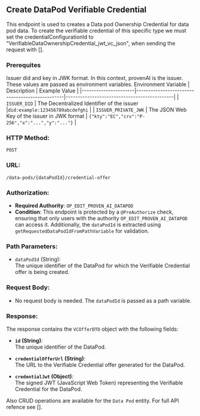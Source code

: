 ## Create DataPod Verifiable Credential
This endpoint is used to creates a Data pod Ownership Credential for data pod data. To create the verifiable credential of this specific type we must set the  credentialConfigurationId to "VerifiableDataOwnershipCredential_jwt_vc_json", when sending the request with [].

### Prerequites
Issuer did and key in JWK format. In this context, provenAI is the issuer. These values are passed as environment variables.
 Environment Variable | Description                                    | Example Value                               |
|----------------------|------------------------------------------------|---------------------------------------------|
| `ISSUER_DID`         | The Decentralized Identifier of the issuer     |`did:example:123456789abcdefghi`            |
| `ISSUER_PRIVATE_JWK`     | The JSON Web Key of the issuer in JWK format   | `{"kty":"EC","crv":"P-256","x":"...","y":"..."}` |


### **HTTP Method:**
`POST`

### **URL:**
`/data-pods/{dataPodId}/credential-offer`

### **Authorization:**
- **Required Authority**: `OP_EDIT_PROVEN_AI_DATAPOD`
- **Condition**: This endpoint is protected by a `@PreAuthorize` check, ensuring that only users with the authority `OP_EDIT_PROVEN_AI_DATAPOD` can access it. Additionally, the `dataPodId` is extracted using `getRequestedDataPodIdFromPathVariable` for validation.

### **Path Parameters:**
- `dataPodId` (String):  
  The unique identifier of the DataPod for which the Verifiable Credential offer is being created. 

### **Request Body:**
- No request body is needed. The `dataPodId` is passed as a path variable.

### **Response:**

The response contains the `VCOfferDTO` object with the following fields:

- **`id` (String)**:  
  The unique identifier of the DataPod.

- **`credentialOfferUrl` (String)**:  
  The URL to the Verifiable Credential offer generated for the DataPod.

- **`credentialJwt` (Object)**:  
  The signed JWT (JavaScript Web Token) representing the Verifiable Credential for the DataPod.


Also CRUD operations are available for the `Data Pod` entity. For full API refence see [].
